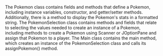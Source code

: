 The Pokemon class contains fields and methods that define a Pokemon, including instance variables, constructor, and getter/setter methods. Additionally, there is a method to display the Pokemon's stats in a formatted string. The PokemonSelection class contains methods and fields that relate to selecting the values needed to create an instance of a Pokemon, including methods to create a Pokemon using Scanner or JOptionPane and assign that Pokemon to a player. The Main class contains the main method, which creates an instance of the PokemonSelection class and calls its assignPokemon() method. 
